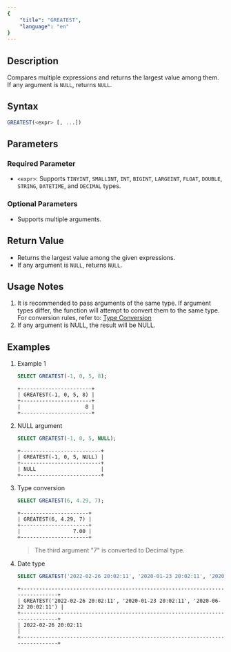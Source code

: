 ```yaml
---
{
    "title": "GREATEST",
    "language": "en"
}
---
```


## Description

Compares multiple expressions and returns the largest value among them. If any argument is `NULL`, returns `NULL`.

## Syntax

```sql
GREATEST(<expr> [, ...])
```

## Parameters
### Required Parameter
- `<expr>`: Supports `TINYINT`, `SMALLINT`, `INT`, `BIGINT`, `LARGEINT`, `FLOAT`, `DOUBLE`, `STRING`, `DATETIME`, and `DECIMAL` types.
### Optional Parameters
- Supports multiple arguments.

## Return Value
- Returns the largest value among the given expressions.
- If any argument is `NULL`, returns `NULL`.

## Usage Notes
1. It is recommended to pass arguments of the same type. If argument types differ, the function will attempt to convert them to the same type. For conversion rules, refer to: [Type Conversion](../../../basic-element/sql-data-types/conversion/overview.md)
2. If any argument is NULL, the result will be NULL.

## Examples
1. Example 1
    ```sql
    SELECT GREATEST(-1, 0, 5, 8);
    ```
    ```text
    +-----------------------+
    | GREATEST(-1, 0, 5, 8) |
    +-----------------------+
    |                     8 |
    +-----------------------+
    ```
2. NULL argument
    ```sql
    SELECT GREATEST(-1, 0, 5, NULL);
    ```
    ```text
    +--------------------------+
    | GREATEST(-1, 0, 5, NULL) |
    +--------------------------+
    | NULL                     |
    +--------------------------+
    ```
3. Type conversion
    ```sql
    SELECT GREATEST(6, 4.29, 7);
    ```
    ```text
    +----------------------+
    | GREATEST(6, 4.29, 7) |
    +----------------------+
    |                 7.00 |
    +----------------------+
    ```
    > The third argument "7" is converted to Decimal type.
4. Date type
    ```sql
    SELECT GREATEST('2022-02-26 20:02:11', '2020-01-23 20:02:11', '2020-06-22 20:02:11');
    ```
    ```text
    +-------------------------------------------------------------------------------+
    | GREATEST('2022-02-26 20:02:11', '2020-01-23 20:02:11', '2020-06-22 20:02:11') |
    +-------------------------------------------------------------------------------+
    | 2022-02-26 20:02:11                                                           |
    +-------------------------------------------------------------------------------+
    ```